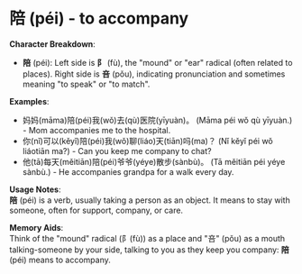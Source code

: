 # **陪 (péi) - to accompany**

**Character Breakdown**:  
- **陪** (péi): Left side is **阝** (fù), the "mound" or "ear" radical (often related to places). Right side is **咅** (pǒu), indicating pronunciation and sometimes meaning "to speak" or "to match".

**Examples**:  
- 妈妈(māma)陪(péi)我(wǒ)去(qù)医院(yīyuàn)。 (Māma péi wǒ qù yīyuàn.) - Mom accompanies me to the hospital.  
- 你(nǐ)可以(kěyǐ)陪(péi)我(wǒ)聊(liáo)天(tiān)吗(ma)？ (Nǐ kěyǐ péi wǒ liáotiān ma?) - Can you keep me company to chat?  
- 他(tā)每天(měitiān)陪(péi)爷爷(yéye)散步(sànbù)。 (Tā měitiān péi yéye sànbù.) - He accompanies grandpa for a walk every day.

**Usage Notes**:  
**陪** (péi) is a verb, usually taking a person as an object. It means to stay with someone, often for support, company, or care.

**Memory Aids**:  
Think of the "mound" radical (阝(fù)) as a place and "咅" (pǒu) as a mouth talking-someone by your side, talking to you as they keep you company: **陪** (péi) means to accompany.